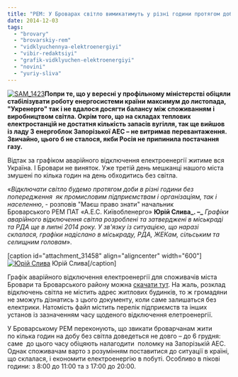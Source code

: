 ```yaml
---
title: "РЕМ: У Броварах світло вимикатимуть у різні години протягом доби без попередження"
date: 2014-12-03
tags: 
  - "brovary"
  - "brovarskiy-rem"
  - "vidklyuchennya-elektroenergiyi"
  - "vibir-redaktsiyi"
  - "grafik-vidklyuchen-elektroenergiyi"
  - "novini"
  - "yuriy-sliva"
---
```


[![SAM_1423](https://mpz.brovary.org/wp-content/uploads/2014/12/SAM_1423.jpg)](https://mpz.brovary.org/wp-content/uploads/2014/12/SAM_1423.jpg)**Попри те, що у вересні у профільному міністерстві обіцяли стабілізувати роботу енергосистеми країни максимум до листопада, "Укренерго" так і не вдалося досягти балансу між споживанням і виробництвом світла. Окрім того, що на складах теплових електростанцій не достатня кількість запасів вугілля, так ще вийшов із ладу 3 енергоблок Запорізької АЕС – не витримав перевантаження. Звичайно, цього б не сталося, якби Росія не припинила постачання газу.**

Відтак за графіком аварійного відключення електроенергії житиме вся Україна. І Бровари не виняток. Уже третій день мешканці нашого міста змушені по кілька годин на день обходитись без світла.

«_Відключати світло будемо протягом доби в різні години без попередження  як промисловим підприємствам і організаціям, так і населенню_, - розповів "Маєш право знати" начальник Броварського РЕМ ПАТ «А.Е.С. Київобленерго» **Юрій Слива_. –_** _Графіки аварійного відключення світла розроблені та затверджені в міськраді та РДА ще в липні 2014 року. У зв'язку із ситуацією, що наразі склалася, графіки надіслано в міськраду, РДА, ЖЕКам, сільським та селищним головам_».

\[caption id="attachment\_31458" align="aligncenter" width="600"\][![Юрій Слива](https://mpz.brovary.org/wp-content/uploads/2014/12/SAM_1422.jpg)](https://mpz.brovary.org/wp-content/uploads/2014/12/SAM_1422.jpg) Юрій Слива\[/caption\]

Графік аварійного відключення електроенергії для споживачів міста Бровари та Броварського району можна [скачати тут](https://mpz.brovary.org/wp-content/uploads/2014/12/Grafik-vidklyuchennya-GAV-2014-2015.xls). На жаль, розклад відключень світла не містить адрес житлових будинків, то ж громадяни не зможуть дізнатись з цього документу, коли саме залишаться без електрики. Натомість файл містить перелік підприємств та інших установ із зазначенням часу щоденого відключення елетроенергії.

У Броварському РЕМ переконують, що звикати броварчанам жити по кілька годин на добу без світла доведеться не довго – до 6 грудня: саме  до цього часу обіцяють налагодити  поломку на Запорізькій АЕС. Однак споживачам варто з розумінням поставитися до ситуації в країні, що склалася, і економити електроенергію в побуті. Особливо в пікові години: з 8:00 до 11:00 та з 17:00 до 20:00.
